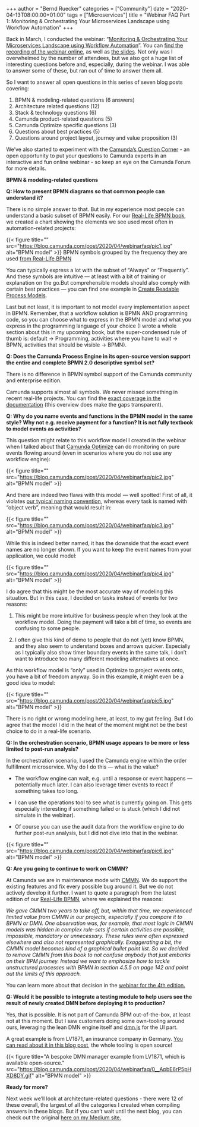 +++
author = "Bernd Ruecker"
categories = ["Community"]
date = "2020-04-13T08:00:00+01:00"
tags = ["Microservices"]
title = "Webinar FAQ Part 1: Monitoring & Orchestrating Your Microservices Landscape using Workflow Automation"
+++

Back in March, I conducted the webinar: “[Monitoring & Orchestrating Your Microservices Landscape using Workflow Automation](https://camunda.com/learn/webinars/microservices-landscape-workflow-automation/)”. You can [find the recording of the webinar online](https://camunda.com/learn/fulfillment/webinars/microservices-landscape-workflow-automation-thank-you/), as well as [the slides](https://www.slideshare.net/camunda/webinar-monitoring-orchestrating-your-microservices-landscape-using-workflow-automation). Not only was I overwhelmed by the number of attendees, but we also got a huge list of interesting questions before and, especially, during the webinar. I was able to answer some of these, but ran out of time to answer them all.
<!--more-->
So I want to answer all open questions in this series of seven blog posts covering:

1. BPMN & modeling-related questions (6 answers)
2. Architecture related questions (12)
3. Stack & technology questions (6)
4. Camunda product-related questions (5)
5. Camunda Optimize specific questions (3)
6. Questions about best practices (5)
7. Questions around project layout, journey and value proposition (3)

We’ve also started to experiment with the [Camunda’s Question Corner](https://forum.camunda.org/t/feedback-camundas-question-corner/18828) - an open opportunity to put your questions to Camunda experts in an interactive and fun online webinar -  so keep an eye on the Camunda Forum for more details.

__BPMN & modeling-related questions__

__Q: How to present BPMN diagrams so that common people can understand it?__

There is no simple answer to that. But in my experience most people can understand a basic subset of BPMN easily. For our [Real-Life BPMN book](https://www.amazon.com/dp/1086302095/), we created a chart showing the elements we see used most often in automation-related projects:

{{< figure title="" src="https://blog.camunda.com/post/2020/04/webinarfaq/pic1.jpg" alt="BPMN model" >}}
BPMN symbols grouped by the frequency they are used [from Real-Life BPMN](https://www.amazon.com/dp/1086302095/)

You can typically express a lot with the subset of “Always” or “Frequently”. And these symbols are intuitive — at least with a bit of training or explanation on the go.But comprehensible models should also comply with certain best practices — you can find one example in [Create Readable Process Models](https://camunda.com/best-practices/creating-readable-process-models/).

Last but not least, it is important to not model every implementation aspect in BPMN. Remember, that a workflow solution is BPMN AND programming code, so you can choose what to express in the BPMN model and what you express in the programming language of your choice (I wrote a whole section about this in my upcoming book, but the super-condensed rule of thumb is: default → Programming, activities where you have to wait → BPMN, activities that should be visible → BPMN).

__Q: Does the Camunda Process Engine in its open-source version support the entire and complete BPMN 2.0 descriptive symbol set?__

There is no difference in BPMN symbol support of the Camunda community and enterprise edition.

Camunda supports almost all symbols. We never missed something in recent real-life projects. You can find the [exact coverage in the documentation](https://docs.camunda.org/manual/7.12/reference/bpmn20/) (this overview does make the gaps transparent).

__Q: Why do you name events and functions in the BPMN model in the same style? Why not e.g. receive payment for a function? It is not fully textbook to model events as activities?__

This question might relate to this workflow model I created in the webinar when I talked about that [Camunda Optimize](https://camunda.com/products/optimize/) can do monitoring on pure events flowing around (even in scenarios where you do not use any workflow engine):

{{< figure title="" src="https://blog.camunda.com/post/2020/04/webinarfaq/pic2.jpg" alt="BPMN model" >}}

And there are indeed two flaws with this model — well spotted! First of all, it violates [our typical naming convention](https://camunda.com/best-practices/naming-bpmn-elements/), whereas every task is named with “object verb”, meaning that would result in:

{{< figure title="" src="https://blog.camunda.com/post/2020/04/webinarfaq/pic3.jpg" alt="BPMN model" >}}

While this is indeed better named, it has the downside that the exact event names are no longer shown. If you want to keep the event names from your application, we could model:

{{< figure title="" src="https://blog.camunda.com/post/2020/04/webinarfaq/pic4.jpg" alt="BPMN model" >}}

I do agree that this might be the most accurate way of modeling this situation. But in this case, I decided on tasks instead of events for two reasons:

1. This might be more intuitive for business people when they look at the workflow model. Doing the payment will take a bit of time, so events are confusing to some people.

2. I often give this kind of demo to people that do not (yet) know BPMN, and they also seem to understand boxes and arrows quicker. Especially as I typically also show timer boundary events in the same talk, I don’t want to introduce too many different modeling alternatives at once.

As this workflow model is “only” used in Optimize to project events onto, you have a bit of freedom anyway. So in this example, it might even be a good idea to model:

{{< figure title="" src="https://blog.camunda.com/post/2020/04/webinarfaq/pic5.jpg" alt="BPMN model" >}}

There is no right or wrong modeling here, at least, to my gut feeling. But I do agree that the model I did in the heat of the moment might not be the best choice to do in a real-life scenario.

__Q: In the orchestration scenario, BPMN usage appears to be more or less limited to post-run analysis?__

In the orchestration scenario, I used the Camunda engine within the order fulfillment microservice. Why do I do this — what is the value?

- The workflow engine can wait, e.g. until a response or event happens — potentially much later. I can also leverage timer events to react if something takes too long.

- I can use the operations tool to see what is currently going on. This gets especially interesting if something failed or is stuck (which I did not simulate in the webinar).

- Of course you can use the audit data from the workflow engine to do further post-run analysis, but I did not dive into that in the webinar.

{{< figure title="" src="https://blog.camunda.com/post/2020/04/webinarfaq/pic6.jpg" alt="BPMN model" >}}

__Q: Are you going to continue to work on CMMN?__

At Camunda we are in maintenance mode with [CMMN](https://docs.camunda.org/manual/latest/reference/cmmn11/). We do support the existing features and fix every possible bug around it. But we do not actively develop it further. I want to quote a paragraph from the latest edition of our [Real-Life BPMN](https://www.amazon.com/dp/B07XC6R17R/), where we explained the reasons:

*We gave CMMN two years to take off, but, within that time, we experienced limited value from CMMN in our projects, especially if you compare it to BPMN or DMN. One observation was, for example, that most logic in CMMN models was hidden in complex rule-sets if certain activities are possible, impossible, mandatory or unnecessary. These rules were often expressed elsewhere and also not represented graphically. Exaggerating a bit, the CMMN model becomes kind of a graphical bullet point list. So we decided to remove CMMN from this book to not confuse anybody that just embarks on their BPM journey. Instead we want to emphasize how to tackle unstructured processes with BPMN in section 4.5.5 on page 142 and point out the limits of this approach.*

You can learn more about that decision in the [webinar for the 4th edition.](https://camunda.com/learn/webinars/real-life-bpmn/)

__Q: Would it be possible to integrate a testing module to help users see the result of newly created DMN before deploying it to production?__

Yes, that is possible. It is not part of Camunda BPM out-of-the-box, at least not at this moment. But I saw customers doing some own-tooling around ours, leveraging the lean DMN engine itself and [dmn.js](https://bpmn.io/toolkit/dmn-js/) for the UI part.

A great example is from LV1871, an insurance company in Germany. [You can read about it in this blog post](https://medium.com/@davidibl/dmn-manager-ed2afa73b221), the whole tooling is open source!

{{< figure title="A bespoke DMN manager example from LV1871, which is available open-source." src="https://blog.camunda.com/post/2020/04/webinarfaq/0__ApbE6rP5pHXD8DY.gif" alt="BPMN model" >}}

__Ready for more?__

Next week we’ll look at architecture-related questions - there were 12 of these overall, the largest of all the categories I created when compiling answers in these blogs. But if you can’t wait until the next blog, you can check out the original [here on my Medium site.](https://blog.bernd-ruecker.com/microservices-webinar-faq-1a9741f4481c)
